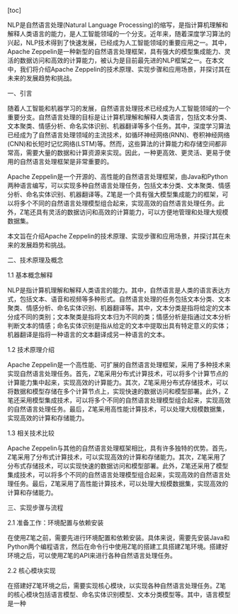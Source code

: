
[toc]                    
                
                
NLP是自然语言处理(Natural Language Processing)的缩写，是指计算机理解和解释人类语言的能力，是人工智能领域的一个分支。近年来，随着深度学习算法的兴起，NLP技术得到了快速发展，已经成为人工智能领域的重要应用之一。其中，Apache Zeppelin是一种新型的自然语言处理框架，具有强大的模型集成能力、灵活的数据访问和高效的计算能力，被认为是目前最先进的NLP框架之一。在本文中，我们将介绍Apache Zeppelin的技术原理、实现步骤和应用场景，并探讨其在未来的发展趋势和挑战。

一、引言

随着人工智能和机器学习的发展，自然语言处理技术已经成为人工智能领域的一个重要分支。自然语言处理的目标是让计算机理解和解释人类语言，包括文本分类、文本聚类、情感分析、命名实体识别、机器翻译等多个任务。其中，深度学习算法已经成为了自然语言处理领域的主流技术，如循环神经网络(RNN)、卷积神经网络(CNN)和长短时记忆网络(LSTM)等。然而，这些算法的计算能力和存储空间都非常高，需要大量的数据和计算资源来实现。因此，一种更高效、更灵活、更易于使用的自然语言处理框架是非常重要的。

Apache Zeppelin是一个开源的、高性能的自然语言处理框架，由Java和Python两种语言编写，可以实现多种自然语言处理任务，包括文本分类、文本聚类、情感分析、命名实体识别、机器翻译等。Z笔是一个具有强大模型集成能力的框架，可以将多个不同的自然语言处理模型组合起来，实现高效的自然语言处理任务。此外，Z笔还具有灵活的数据访问和高效的计算能力，可以方便地管理和处理大规模数据集。

本文旨在介绍Apache Zeppelin的技术原理、实现步骤和应用场景，并探讨其在未来的发展趋势和挑战。

二、技术原理及概念

1.1 基本概念解释

NLP是指计算机理解和解释人类语言的能力。其中，自然语言是人类的语言表达方式，包括文本、语音和视频等多种形式。自然语言处理的任务包括文本分类、文本聚类、情感分析、命名实体识别、机器翻译等。其中，文本分类是指将给定的文本分成不同的类别；文本聚类是指将文本归为不同的类；情感分析是指通过文本分析判断文本的情感；命名实体识别是指从给定的文本中提取出具有特定意义的实体；机器翻译是指将一种语言的文本翻译成另一种语言的文本。

1.2 技术原理介绍

Apache Zeppelin是一个高性能、可扩展的自然语言处理框架，采用了多种技术来实现自然语言处理任务。首先，Z笔采用分布式计算技术，可以将多个计算节点的计算能力集中起来，实现高效的计算能力。其次，Z笔采用分布式存储技术，可以将数据和模型存储在多个计算节点上，实现快速的数据访问和模型部署。此外，Z笔还采用模型集成技术，可以将多个不同的自然语言处理模型组合起来，实现高效的自然语言处理任务。最后，Z笔采用高性能计算技术，可以处理大规模数据集，实现高效的计算和存储能力。

1.3 相关技术比较

Apache Zeppelin与其他的自然语言处理框架相比，具有许多独特的优势。首先，Z笔采用了分布式计算技术，可以实现高效的计算和存储能力。其次，Z笔采用了分布式存储技术，可以实现快速的数据访问和模型部署。此外，Z笔还采用了模型集成技术，可以将多个不同的自然语言处理模型组合起来，实现高效的自然语言处理任务。最后，Z笔采用了高性能计算技术，可以处理大规模数据集，实现高效的计算和存储能力。

三、实现步骤与流程

2.1 准备工作：环境配置与依赖安装

在使用Z笔之前，需要先进行环境配置和依赖安装。具体来说，需要先安装Java和Python两个编程语言，然后在命令行中使用Z笔的搭建工具搭建Z笔环境。搭建好环境之后，可以使用Z笔的API来进行各种自然语言处理任务。

2.2 核心模块实现

在搭建好Z笔环境之后，需要实现核心模块，以实现各种自然语言处理任务。Z笔的核心模块包括语言模型、命名实体识别模型、文本分类模型等。其中，语言模型是一种

